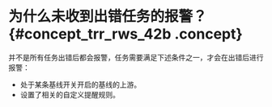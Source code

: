 # 为什么未收到出错任务的报警？ {#concept_trr_rws_42b .concept}

并不是所有任务出错后都会报警，任务需要满足下述条件之一，才会在出错后进行报警：

-   处于某条基线开关开启的基线的上游。
-   设置了相关的自定义提醒规则。

